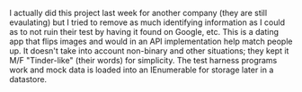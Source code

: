 I actually did this project last week for another company (they are still evaulating) but I tried to remove as much 
identifying information as I could as to not ruin their test by having it found on Google, etc.  This is a dating app
that flips images and would in an API implementation help match people up.   It doesn't take into account non-binary
and other situations; they kept it M/F "Tinder-like" (their words) for simplicity.   The test harness programs work
and mock data is loaded into an IEnumerable<PersonProfile> for storage later in a datastore.

